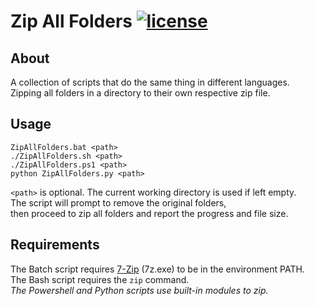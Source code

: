 
# Zip All Folders [![license](https://img.shields.io/badge/license-MIT-blue.svg?style=flat)](https://github.com/MisaghM/Zip-All-Folders/blob/main/LICENSE "Repository License")

## About

A collection of scripts that do the same thing in different languages.  
Zipping all folders in a directory to their own respective zip file.

## Usage

```text
ZipAllFolders.bat <path>
./ZipAllFolders.sh <path>
./ZipAllFolders.ps1 <path>
python ZipAllFolders.py <path>
```

`<path>` is optional. The current working directory is used if left empty.  
The script will prompt to remove the original folders,  
then proceed to zip all folders and report the progress and file size.

## Requirements

The Batch script requires [7-Zip](https://www.7-zip.org/) (7z.exe) to be in the environment PATH.  
The Bash script requires the `zip` command.  
*The Powershell and Python scripts use built-in modules to zip.*
